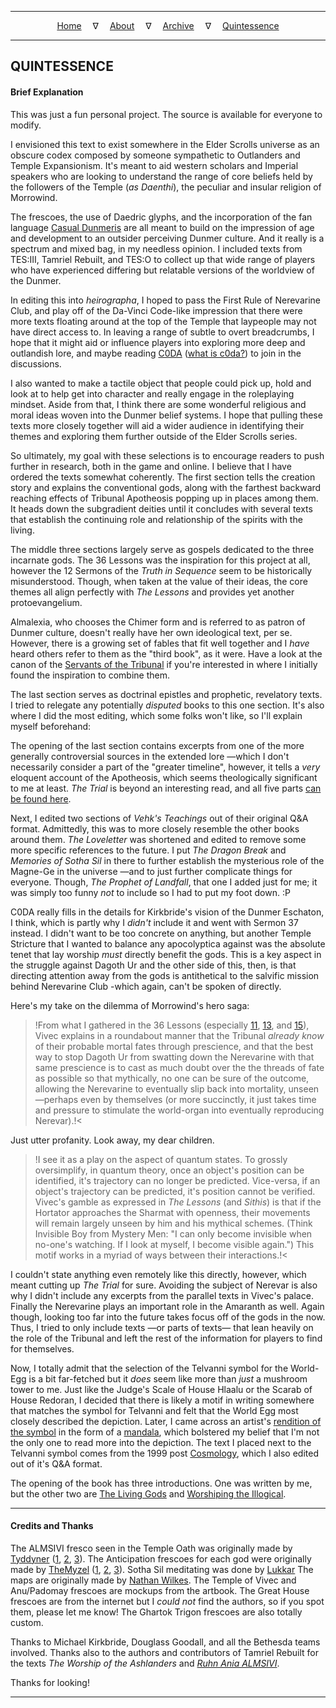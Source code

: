 
---

<!--- Local CSS Font Loading -->

<style>
@font-face {
    font-family: HayghinDaedric;
    src: url('../../../assets/fonts/ttf/HayghinDaedric.ttf') format('truetype');
    font-weight: medium;
    font-style: normal;
}
</style>

<!--- Jekyll Page Links -->

<center>
<a href="../../../index.html">Home</a>
&emsp;&nabla;&emsp;
<a href="../../archive/about.html">About</a>
&emsp;&nabla;&emsp;
<a href="../../archive/index.html">Archive</a>
&emsp;&nabla;&emsp;
<a href="../index.html">Quintessence</a>
</center>

<!--- Markdown Body Below: -->

---

## QUINTESSENCE

#### Brief Explanation

This was just a fun personal project. The source is available for everyone to modify.

I envisioned this text to exist somewhere in the Elder Scrolls universe as an obscure codex composed by someone sympathetic to Outlanders and Temple Expansionism. It's meant to aid western scholars and Imperial speakers who are looking to understand the range of core beliefs held by the followers of the Temple (*as Daenthi*), the peculiar and insular religion of Morrowind.

The frescoes, the use of Daedric glyphs, and the incorporation of the fan language [Casual Dunmeris][1] are all meant to build on the impression of age and development to an outsider perceiving Dunmer culture. And it really is a spectrum and mixed bag, in my needless opinion. I included texts from TES:III, Tamriel Rebuilt, and TES:O to collect up that wide range of players who have experienced differing but relatable versions of the worldview of the Dunmer.

In editing this into *heirographa*, I hoped to pass the First Rule of Nerevarine Club, and play off of the Da-Vinci Code-like impression that there were more texts floating around at the top of the Temple that laypeople may not have direct access to. In leaving a range of subtle to overt breadcrumbs, I hope that it might aid or influence players into exploring more deep and outlandish lore, and maybe reading [C0DA][2] \([what is c0da?][3]\) to join in the discussions.

I also wanted to make a tactile object that people could pick up, hold and look at to help get into character and really engage in the roleplaying mindset. Aside from that, I think there are some wonderful religious and moral ideas woven into the Dunmer belief systems. I hope that pulling these texts more closely together will aid a wider audience in identifying their themes and exploring them further outside of the Elder Scrolls series.

So ultimately, my goal with these selections is to encourage readers to push further in research, both in the game and online. I believe that I have ordered the texts somewhat coherently. The first section tells the creation story and explains the conventional gods, along with the farthest backward reaching effects of Tribunal Apotheosis popping up in places among them. It heads down the subgradient deities until it concludes with several texts that establish the continuing role and relationship of the spirits with the living.

The middle three sections largely serve as gospels dedicated to the three incarnate gods. The 36 Lessons was the inspiration for this project at all, however the 12 Sermons of the *Truth in Sequence* seem to be historically misunderstood. Though, when taken at the value of their ideas, the core themes all align perfectly with *The Lessons* and provides yet another protoevangelium.

Almalexia, who chooses the Chimer form and is referred to as patron of Dunmer culture, doesn't really have her own ideological text, per se. However, there is a growing set of fables that fit well together and I *have* heard others refer to them as the "third book", as it were. Have a look at the canon of the [Servants of the Tribunal][4] if you're interested in where I initially found the inspiration to combine them.

The last section serves as doctrinal epistles and prophetic, revelatory texts. I tried to relegate any potentially *disputed* books to this one section. It's also where I did the most editing, which some folks won't like, so I'll explain myself beforehand:

The opening of the last section contains excerpts from one of the more generally controversial sources in the extended lore &mdash;which I don't necessarily consider a part of the "greater timeline", however, it tells a *very* eloquent account of the Apotheosis, which seems theologically significant to me at least. *The Trial* is beyond an interesting read, and all five parts [can be found here][5].

Next, I edited two sections of *Vehk's Teachings* out of their original Q&A format. Admittedly, this was to more closely resemble the other books around them. *The Loveletter* was shortened and edited to remove some more specific references to the future. I put *The Dragon Break* and *Memories of Sotha Sil* in there to further establish the mysterious role of the Magne-Ge in the universe &mdash;and to just further complicate things for everyone. Though, *The Prophet of Landfall*, that one I added just for me; it was simply too funny *not* to include so I had to put my foot down. :P

C0DA really fills in the details for Kirkbride's vision of the Dunmer Eschaton, I think, which is partly why I *didn't* include it and went with Sermon 37 instead. I didn't want to be too concrete on anything, but another Temple Stricture that I wanted to balance any apocolyptica against was the absolute tenet that lay worship *must* directly benefit the gods. This is a key aspect in the struggle against Dagoth Ur and the other side of this, then, is that directing attention away from the gods is antithetical to the salvific mission behind Nerevarine Club -which again, can't be spoken of directly.

Here's my take on the dilemma of Morrowind's hero saga:

>!From what I gathered in the 36 Lessons \(especially [11][6], [13][7], and [15][8]\), Vivec explains in a roundabout manner that the Tribunal *already know* of their probable mortal fates through prescience, and that the best way to stop Dagoth Ur from swatting down the Nerevarine with that same prescience is to cast as much doubt over the the threads of fate as possible so that mythically, no one can be sure of the outcome, allowing the Nerevarine to eventually slip back into mortality, unseen &mdash;perhaps even by themselves (or more succinctly, it just takes time and pressure to stimulate the world-organ into eventually reproducing Nerevar).!<

Just utter profanity. Look away, my dear children.

>!I see it as a play on the aspect of quantum states. To grossly oversimplify, in quantum theory, once an object's position can be identified, it's trajectory can no longer be predicted. Vice-versa, if an object's trajectory can be predicted, it's position cannot be verified. Vivec's gamble as expressed in *The Lessons* (and *Sithis*) is that if the Hortator approaches the Sharmat with openness, their movements will remain largely unseen by him and his mythical schemes. (Think Invisible Boy from Mystery Men: "I can only become invisible when no-one's watching. If I look at myself, I become visible again.") This motif works in a myriad of ways between their interactions.!<

I couldn't state anything even remotely like this directly, however, which meant cutting up *The Trial* for sure. Avoiding the subject of Nerevar is also why I didn't include any excerpts from the parallel texts in Vivec's palace. Finally the Nerevarine plays an important role in the Amaranth as well. Again though, looking too far into the future takes focus off of the gods in the now. Thus, I tried to only include texts &mdash;or parts of texts&mdash; that lean heavily on the role of the Tribunal and left the rest of the information for players to find for themselves.

Now, I totally admit that the selection of the Telvanni symbol for the World-Egg is a bit far-fetched but it *does* seem like more than *just* a mushroom tower to me. Just like the Judge's Scale of House Hlaalu or the Scarab of House Redoran, I decided that there is likely a motif in writing somewhere that matches the symbol for Telvanni and felt that the World Egg most closely described the depiction. Later, I came across an artist's [rendition of the symbol][9] in the form of a [mandala][10], which bolstered my belief that I'm not the only one to read more into the depiction. The text I placed next to the Telvanni symbol comes from the 1999 post [Cosmology][11], which I also edited out of it's Q&A format.

The opening of the book has three introductions. One was written by me, but the other two are [The Living Gods][12] and [Worshiping the Illogical][13].

[1]: https://casualscrolls.fandom.com/wiki/Dunmeri_language
[2]: https://web.archive.org/web/20210118112643/https://www.c0da.es/
[3]: https://writteninuncertainty.com/podcast/c0da/
[4]: https://servantsofthetribunal.enjin.com/forum
[5]: https://www.mwmythicmods.com/Archives/lore.htm
[6]: https://en.uesp.net/wiki/Morrowind:36_Lessons_of_Vivec,_Sermon_11
[7]: https://en.uesp.net/wiki/Morrowind:36_Lessons_of_Vivec,_Sermon_13
[8]: https://en.uesp.net/wiki/Morrowind:36_Lessons_of_Vivec,_Sermon_15
[9]: https://favpng.com/png_view/flower-ring-the-elder-scrolls-iii-morrowind-the-elder-scrolls-v-skyrim-the-elder-scrolls-online-symbol-png/vbp10bsb
[10]: https://en.wikipedia.org/wiki/Mandala
[11]: https://web.archive.org/web/20010308212217fw_/http://www.m0use.net/~crodo/teaser/cosmologyfaq.html

[12]: https://en.uesp.net/wiki/Online:The_Living_Gods
[13]: https://en.uesp.net/wiki/Online:Worshiping_the_Illogical

---

#### Credits and Thanks

The ALMSIVI fresco seen in the Temple Oath was originally made by [Tyddyner][14] \([1][15], [2][16], [3][17]\). The Anticipation frescoes for each god were originally made by [TheMyzel][18] \([1][19], [2][20], [3][21]\). Sotha Sil meditating was done by [Lukkar][22] The maps are originally made by [Nathan Wilkes][23]. The Temple of Vivec and Anu/Padomay frescoes are mockups from the artbook. The Great House frescoes are from the internet but I *could not* find the authors, so if you spot them, please let me know! The Ghartok Trigon frescoes are also totally custom.

Thanks to Michael Kirkbride, Douglass Goodall, and all the Bethesda teams involved. Thanks also to the authors and contributors of Tamriel Rebuilt for the texts *The Worship of the Ashlanders* and [*Ruhn Ania ALMSIVI*][24].

Thanks for looking!

[14]: https://tyddyner.tumblr.com/
[15]: https://tyddyner.tumblr.com/post/127475780830/almalexia-godess-queen-of-morrowind-warden-lover
[16]: https://tyddyner.tumblr.com/post/127579542465/sotha-sil-mystery-god-of-morrowind-the-last-one
[17]: https://tyddyner.tumblr.com/post/127640108900/vivec-vehk-and-vehk-god-thief-and-god-poet
[18]: https://www.deviantart.com/themyzel
[19]: https://www.deviantart.com/themyzel/art/Anticipation-of-Almalexia-2-147754456
[20]: https://www.deviantart.com/themyzel/art/The-Anticipation-of-Sotha-Sil-142796579
[21]: https://www.deviantart.com/themyzel/art/The-Anticipation-of-Vivec-142084895
[22]: https://www.deviantart.com/lukkar/art/Sotha-Sil-in-the-Dreaming-Cavern-477806656
[23]: https://www.deviantart.com/aleitheo/art/Elder-Scrolls-Atlas-V3-281425306
[24]: https://en.uesp.net/wiki/Tamriel_Data:Ruhn_Ania_Almsivi

---
